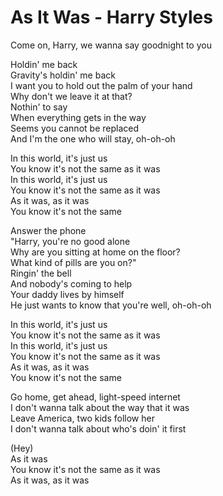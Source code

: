 # As It Was - Harry Styles

Come on, Harry, we wanna say goodnight to you

Holdin' me back\
Gravity's holdin' me back\
I want you to hold out the palm of your hand\
Why don't we leave it at that?\
Nothin' to say\
When everything gets in the way\
Seems you cannot be replaced\
And I'm the one who will stay, oh-oh-oh

In this world, it's just us\
You know it's not the same as it was\
In this world, it's just us\
You know it's not the same as it was\
As it was, as it was\
You know it's not the same

Answer the phone\
"Harry, you're no good alone\
Why are you sitting at home on the floor?\
What kind of pills are you on?"\
Ringin' the bell\
And nobody's coming to help\
Your daddy lives by himself\
He just wants to know that you're well, oh-oh-oh

In this world, it's just us\
You know it's not the same as it was\
In this world, it's just us\
You know it's not the same as it was\
As it was, as it was\
You know it's not the same

Go home, get ahead, light-speed internet\
I don't wanna talk about the way that it was\
Leave America, two kids follow her\
I don't wanna talk about who's doin' it first

(Hey)\
As it was\
You know it's not the same as it was\
As it was, as it was